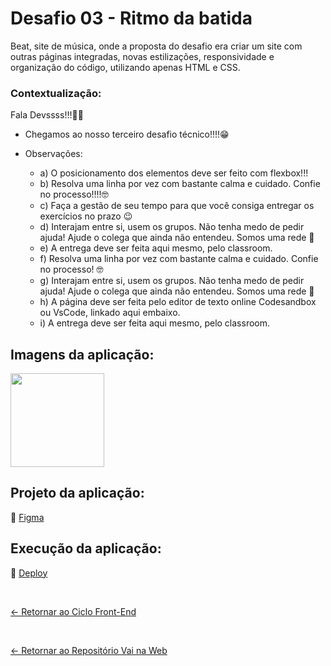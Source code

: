# Desafio 03 - Ritmo da batida

Beat, site de música, onde a proposta do desafio era criar um site com outras páginas integradas, novas estilizações, responsividade e organização do código, utilizando apenas HTML e CSS.

### Contextualização:

Fala Devssss!!!🚀🚀
 
- Chegamos ao nosso terceiro desafio técnico!!!!😁 

- Observações:
  - a) O posicionamento dos elementos deve ser feito com flexbox!!!
  - b) Resolva uma linha por vez com bastante calma e cuidado. Confie no processo!!!!🤓
  - c) Faça a gestão de seu tempo para que você consiga entregar os exercícios no prazo 😉
  - d) Interajam entre si, usem os grupos. Não tenha medo de pedir ajuda! Ajude o colega que ainda não entendeu. Somos uma rede 🧡
  - e) A entrega deve ser feita aqui mesmo, pelo classroom.
  - f) Resolva uma linha por vez com bastante calma e cuidado. Confie no processo! 🤓
  - g) Interajam entre si, usem os grupos. Não tenha medo de pedir ajuda! Ajude o colega que ainda não entendeu. Somos uma rede 🧡
  - h) A página deve ser feita pelo editor de texto online Codesandbox ou VsCode, linkado aqui embaixo.
  - i) A entrega deve ser feita aqui mesmo, pelo classroom.

## Imagens da aplicação:

<div align="left">
 <img src="https://i.imgur.com/LSCJ42n.png" height="150" />
</div>

## Projeto da aplicação:

📌 [Figma](https://www.figma.com/design/LP1pS63LMFzWchIpZwNaqr/Beat?node-id=0-1&p=f&t=kTRJcWH0AZRLpJ4l-0)

## Execução da aplicação:

📌 [Deploy]()

 <br>
 
[<- Retornar ao Ciclo Front-End](https://github.com/GilvanPOliveira/VaiNaWeb/tree/main/CicloFrontEnd)

  <br>
  
[<- Retornar ao Repositório Vai na Web](https://github.com/GilvanPOliveira/VaiNaWeb)
